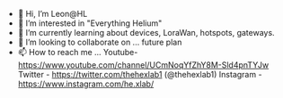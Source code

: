 - 👋 Hi, I’m Leon@HL
- 👀 I’m interested in "Everything Helium"
- 🌱 I’m currently learning about devices, LoraWan, hotspots, gateways.
- 💞️ I’m looking to collaborate on ... future plan
- 📫 How to reach me ...
  Youtube- https://www.youtube.com/channel/UCmNoqYfZhY8M-Sld4pnTYJw
  Twitter - https://twitter.com/thehexlab1 (@thehexlab1)
  Instagram - https://www.instagram.com/he.xlab/

<!---
Leon-THL/Leon-THL is a ✨ special ✨ repository because its `README.md` (this file) appears on your GitHub profile.
You can click the Preview link to take a look at your changes.
--->
